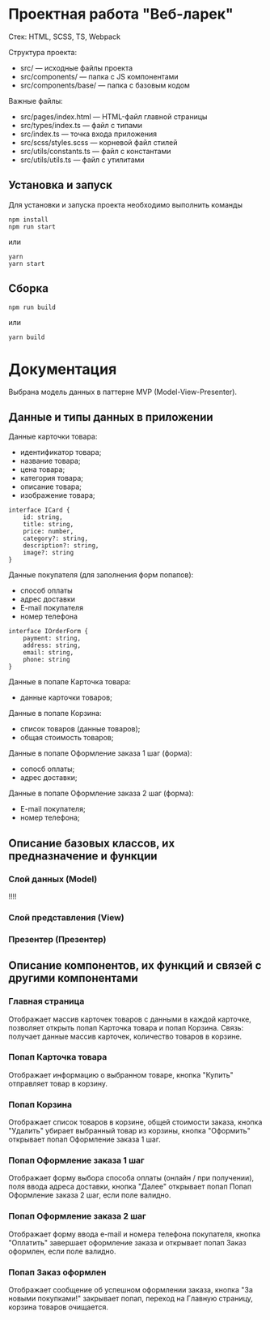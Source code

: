 # Проектная работа "Веб-ларек"

Стек: HTML, SCSS, TS, Webpack

Структура проекта:
- src/ — исходные файлы проекта
- src/components/ — папка с JS компонентами
- src/components/base/ — папка с базовым кодом

Важные файлы:
- src/pages/index.html — HTML-файл главной страницы
- src/types/index.ts — файл с типами
- src/index.ts — точка входа приложения
- src/scss/styles.scss — корневой файл стилей
- src/utils/constants.ts — файл с константами
- src/utils/utils.ts — файл с утилитами

## Установка и запуск
Для установки и запуска проекта необходимо выполнить команды

```
npm install
npm run start
```

или

```
yarn
yarn start
```
## Сборка

```
npm run build
```

или

```
yarn build
```
# Документация

Выбрана модель данных в паттерне MVP (Model-View-Presenter).

## Данные и типы данных в приложении
 
Данные карточки товара:
- идентификатор товара;
- название товара;
- цена товара;
- категория товара;
- описание товара;
- изображение товара;

```
interface ICard {
    id: string,
    title: string,
    price: number,
    category?: string,
    description?: string,
    image?: string
}
```
Данные покупателя (для заполнения форм попапов):
- способ оплаты
- адрес доставки
- E-mail покупателя
- номер телефона

```
interface IOrderForm {
    payment: string,
    address: string,
    email: string,
    phone: string
}
```

Данные в попапе Карточка товара:
- данные карточки товаров;

Данные в попапе Корзина:
- список товаров (данные товаров);
- общая стоимость товаров;

Данные в попапе Оформление заказа 1 шаг (форма):
- сопосб оплаты;
- адрес доставки;

Данные в попапе Оформление заказа 2 шаг (форма):
- E-mail покупателя;
- номер телефона;

## Описание базовых классов, их предназначение и функции

### Слой данных (Model)
!!!!

### Слой представления (View)


### Презентер (Презентер)


## Описание компонентов, их функций и связей с другими компонентами

### Главная страница
Отображает массив карточек товаров с данными в каждой карточке, позволяет открыть попап Карточка товара и попап Корзина.
Связь: получает данные массив карточек, количество товаров в корзине.

### Попап Карточка товара
Отображает информацию о выбранном товаре, кнопка "Купить" отправляет товар в корзину.

### Попап Корзина
Отображает список товаров в корзине, общей стоимости заказа, кнопка "Удалить" убирает выбранный товар из корзины, кнопка "Оформить" открывает попап Оформление заказа 1 шаг.

### Попап Оформление заказа 1 шаг
Отображает форму выбора способа оплаты (онлайн / при получении), поля ввода адреса доставки, кнопка "Далее" открывает попап Попап Оформление заказа 2 шаг, если поле валидно.

### Попап Оформление заказа 2 шаг
Отображает форму ввода e-mail и номера телефона покупателя, кнопка "Оплатить" завершает оформление заказа и открывает попап Заказ оформлен, если поле валидно.

### Попап Заказ оформлен
Отображает сообщение об успешном оформлении заказа, кнопка "За новыми покупками!" закрывает попап, переход на Главную страницу, корзина товаров очищается.